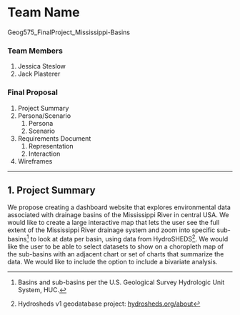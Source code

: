 # Team Name
Geog575_FinalProject_Mississippi-Basins

### Team Members
1. Jessica Steslow
2. Jack Plasterer

### Final Proposal
1. Project Summary
2. Persona/Scenario
    1. Persona
    2. Scenario
3. Requirements Document
    1. Representation
    2. Interaction
4. Wireframes

---

## 1. Project Summary
We propose creating a dashboard website that explores environmental data associated with drainage basins of the Mississippi River in central USA. We would like to create a large interactive map that lets the user see the full extent of the Mississippi River drainage system and zoom into specific sub-basins[^1] to look at data per basin, using data from HydroSHEDS[^2]. We would like the user to be able to select datasets to show on a choropleth map of the sub-basins with an adjacent chart or set of charts that summarize the data. We would like to include the option to include a bivariate analysis.

[^1]: Basins and sub-basins per the U.S. Geological Survey Hydrologic Unit System, HUC.
[^2]: Hydrosheds v1 geodatabase project: [hydrosheds.org/about](https://www.hydrosheds.org/about)






